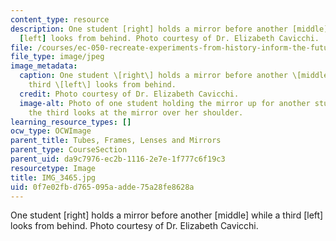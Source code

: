 ```yaml
---
content_type: resource
description: One student [right] holds a mirror before another [middle] while a third
  [left] looks from behind. Photo courtesy of Dr. Elizabeth Cavicchi.
file: /courses/ec-050-recreate-experiments-from-history-inform-the-future-from-the-past-galileo-january-iap-2010/0f7e02fbd765095aadde75a28fe8628a_IMG_3465.jpg
file_type: image/jpeg
image_metadata:
  caption: One student \[right\] holds a mirror before another \[middle\] while a
    third \[left\] looks from behind.
  credit: Photo courtesy of Dr. Elizabeth Cavicchi.
  image-alt: Photo of one student holding the mirror up for another student while
    the third looks at the mirror over her shoulder.
learning_resource_types: []
ocw_type: OCWImage
parent_title: Tubes, Frames, Lenses and Mirrors
parent_type: CourseSection
parent_uid: da9c7976-ec2b-1116-2e7e-1f777c6f19c3
resourcetype: Image
title: IMG_3465.jpg
uid: 0f7e02fb-d765-095a-adde-75a28fe8628a
---
```

One student [right] holds a mirror before another [middle] while a third [left] looks from behind. Photo courtesy of Dr. Elizabeth Cavicchi.